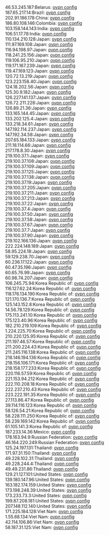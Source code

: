 46.53.245.187:Belarus: [ovpn config](vpn/46_53_245_187.ovpn)  
187.65.217.14:Brazil: [ovpn config](vpn/187_65_217_14.ovpn)  
202.91.186.178:China: [ovpn config](vpn/202_91_186_178.ovpn)  
186.80.108.146:Colombia: [ovpn config](vpn/186_80_108_146.ovpn)  
103.158.144.143:India: [ovpn config](vpn/103_158_144_143.ovpn)  
106.51.17.78:India: [ovpn config](vpn/106_51_17_78.ovpn)  
110.134.210.128:Japan: [ovpn config](vpn/110_134_210_128.ovpn)  
111.97.169.108:Japan: [ovpn config](vpn/111_97_169_108.ovpn)  
116.94.198.97:Japan: [ovpn config](vpn/116_94_198_97.ovpn)  
118.241.25.156:Japan: [ovpn config](vpn/118_241_25_156.ovpn)  
119.106.95.210:Japan: [ovpn config](vpn/119_106_95_210.ovpn)  
119.171.167.239:Japan: [ovpn config](vpn/119_171_167_239.ovpn)  
119.47.169.123:Japan: [ovpn config](vpn/119_47_169_123.ovpn)  
120.72.13.219:Japan: [ovpn config](vpn/120_72_13_219.ovpn)  
123.223.158.40:Japan: [ovpn config](vpn/123_223_158_40.ovpn)  
124.18.202.56:Japan: [ovpn config](vpn/124_18_202_56.ovpn)  
125.30.9.182:Japan: [ovpn config](vpn/125_30_9_182.ovpn)  
126.227.141.137:Japan: [ovpn config](vpn/126_227_141_137.ovpn)  
126.72.211.228:Japan: [ovpn config](vpn/126_72_211_228.ovpn)  
126.89.21.36:Japan: [ovpn config](vpn/126_89_21_36.ovpn)  
133.165.144.45:Japan: [ovpn config](vpn/133_165_144_45.ovpn)  
133.202.125.4:Japan: [ovpn config](vpn/133_202_125_4.ovpn)  
133.218.34.61:Japan: [ovpn config](vpn/133_218_34_61.ovpn)  
147.192.114.237:Japan: [ovpn config](vpn/147_192_114_237.ovpn)  
147.192.34.58:Japan: [ovpn config](vpn/147_192_34_58.ovpn)  
207.65.184.133:Japan: [ovpn config](vpn/207_65_184_133.ovpn)  
211.18.114.66:Japan: [ovpn config](vpn/211_18_114_66.ovpn)  
217.178.8.30:Japan: [ovpn config](vpn/217_178_8_30.ovpn)  
219.100.37.1:Japan: [ovpn config](vpn/219_100_37_1.ovpn)  
219.100.37.108:Japan: [ovpn config](vpn/219_100_37_108.ovpn)  
219.100.37.109:Japan: [ovpn config](vpn/219_100_37_109.ovpn)  
219.100.37.125:Japan: [ovpn config](vpn/219_100_37_125.ovpn)  
219.100.37.138:Japan: [ovpn config](vpn/219_100_37_138.ovpn)  
219.100.37.19:Japan: [ovpn config](vpn/219_100_37_19.ovpn)  
219.100.37.205:Japan: [ovpn config](vpn/219_100_37_205.ovpn)  
219.100.37.211:Japan: [ovpn config](vpn/219_100_37_211.ovpn)  
219.100.37.213:Japan: [ovpn config](vpn/219_100_37_213.ovpn)  
219.100.37.22:Japan: [ovpn config](vpn/219_100_37_22.ovpn)  
219.100.37.4:Japan: [ovpn config](vpn/219_100_37_4.ovpn)  
219.100.37.50:Japan: [ovpn config](vpn/219_100_37_50.ovpn)  
219.100.37.58:Japan: [ovpn config](vpn/219_100_37_58.ovpn)  
219.100.37.67:Japan: [ovpn config](vpn/219_100_37_67.ovpn)  
219.100.37.7:Japan: [ovpn config](vpn/219_100_37_7.ovpn)  
219.100.37.90:Japan: [ovpn config](vpn/219_100_37_90.ovpn)  
219.102.166.136:Japan: [ovpn config](vpn/219_102_166_136.ovpn)  
222.224.148.189:Japan: [ovpn config](vpn/222_224_148_189.ovpn)  
58.95.224.18:Japan: [ovpn config](vpn/58_95_224_18.ovpn)  
59.129.238.70:Japan: [ovpn config](vpn/59_129_238_70.ovpn)  
60.236.17.122:Japan: [ovpn config](vpn/60_236_17_122.ovpn)  
60.47.35.196:Japan: [ovpn config](vpn/60_47_35_196.ovpn)  
60.65.76.99:Japan: [ovpn config](vpn/60_65_76_99.ovpn)  
60.98.74.207:Japan: [ovpn config](vpn/60_98_74_207.ovpn)  
106.245.75.94:Korea Republic of: [ovpn config](vpn/106_245_75_94.ovpn)  
116.127.62.24:Korea Republic of: [ovpn config](vpn/116_127_62_24.ovpn)  
118.176.134.190:Korea Republic of: [ovpn config](vpn/118_176_134_190.ovpn)  
121.170.136.7:Korea Republic of: [ovpn config](vpn/121_170_136_7.ovpn)  
125.143.152.8:Korea Republic of: [ovpn config](vpn/125_143_152_8.ovpn)  
14.56.78.129:Korea Republic of: [ovpn config](vpn/14_56_78_129.ovpn)  
175.113.241.10:Korea Republic of: [ovpn config](vpn/175_113_241_10.ovpn)  
175.123.40.96:Korea Republic of: [ovpn config](vpn/175_123_40_96.ovpn)  
182.210.219.109:Korea Republic of: [ovpn config](vpn/182_210_219_109.ovpn)  
1.224.225.70:Korea Republic of: [ovpn config](vpn/1_224_225_70.ovpn)  
210.220.125.95:Korea Republic of: [ovpn config](vpn/210_220_125_95.ovpn)  
211.197.46.57:Korea Republic of: [ovpn config](vpn/211_197_46_57.ovpn)  
211.200.224.43:Korea Republic of: [ovpn config](vpn/211_200_224_43.ovpn)  
211.245.116.138:Korea Republic of: [ovpn config](vpn/211_245_116_138.ovpn)  
218.146.194.136:Korea Republic of: [ovpn config](vpn/218_146_194_136.ovpn)  
218.156.106.171:Korea Republic of: [ovpn config](vpn/218_156_106_171.ovpn)  
218.158.177.233:Korea Republic of: [ovpn config](vpn/218_158_177_233.ovpn)  
220.116.57.59:Korea Republic of: [ovpn config](vpn/220_116_57_59.ovpn)  
221.153.94.212:Korea Republic of: [ovpn config](vpn/221_153_94_212.ovpn)  
222.110.208.18:Korea Republic of: [ovpn config](vpn/222_110_208_18.ovpn)  
222.237.210.43:Korea Republic of: [ovpn config](vpn/222_237_210_43.ovpn)  
223.222.191.35:Korea Republic of: [ovpn config](vpn/223_222_191_35.ovpn)  
27.113.86.47:Korea Republic of: [ovpn config](vpn/27_113_86_47.ovpn)  
39.114.116.123:Korea Republic of: [ovpn config](vpn/39_114_116_123.ovpn)  
58.126.54.21:Korea Republic of: [ovpn config](vpn/58_126_54_21.ovpn)  
58.228.111.250:Korea Republic of: [ovpn config](vpn/58_228_111_250.ovpn)  
58.239.169.142:Korea Republic of: [ovpn config](vpn/58_239_169_142.ovpn)  
61.105.141.3:Korea Republic of: [ovpn config](vpn/61_105_141_3.ovpn)  
187.233.14.36:Mexico: [ovpn config](vpn/187_233_14_36.ovpn)  
178.163.94.9:Russian Federation: [ovpn config](vpn/178_163_94_9.ovpn)  
46.164.220.249:Russian Federation: [ovpn config](vpn/46_164_220_249.ovpn)  
125.24.197.131:Thailand: [ovpn config](vpn/125_24_197_131.ovpn)  
171.97.31.150:Thailand: [ovpn config](vpn/171_97_31_150.ovpn)  
49.228.102.31:Thailand: [ovpn config](vpn/49_228_102_31.ovpn)  
49.228.244.4:Thailand: [ovpn config](vpn/49_228_244_4.ovpn)  
49.49.231.86:Thailand: [ovpn config](vpn/49_49_231_86.ovpn)  
129.21.127.101:United States: [ovpn config](vpn/129_21_127_101.ovpn)  
139.180.147.96:United States: [ovpn config](vpn/139_180_147_96.ovpn)  
163.182.174.159:United States: [ovpn config](vpn/163_182_174_159.ovpn)  
173.198.248.39:United States: [ovpn config](vpn/173_198_248_39.ovpn)  
173.233.73.3:United States: [ovpn config](vpn/173_233_73_3.ovpn)  
199.87.208.181:United States: [ovpn config](vpn/199_87_208_181.ovpn)  
207.148.112.140:United States: [ovpn config](vpn/207_148_112_140.ovpn)  
171.225.184.128:Viet Nam: [ovpn config](vpn/171_225_184_128.ovpn)  
1.55.68.134:Viet Nam: [ovpn config](vpn/1_55_68_134.ovpn)  
42.114.106.86:Viet Nam: [ovpn config](vpn/42_114_106_86.ovpn)  
58.187.31.125:Viet Nam: [ovpn config](vpn/58_187_31_125.ovpn)  
